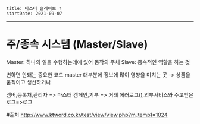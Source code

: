 ```
title: 마스터 슬레이브 ? 
startDate: 2021-09-07
```
---
#  주/종속 시스템 (Master/Slave)
Master: 하나의 일을 수행하는데에 있어 동작의 주체
Slave: 종속적인 역할을 하는 것


변하면 안돼는 중요한 코드 master
대부분에 정보에 많이 영향을 미치는 곳 -> 상품을 움직이고 생산하거나 


멤버,등록처,관리자 => 마스터
캠페인,기부 => 거래 
에러로그(),외부서비스와 주고받은 로그=>로그


#출처
http://www.ktword.co.kr/test/view/view.php?m_temp1=1024